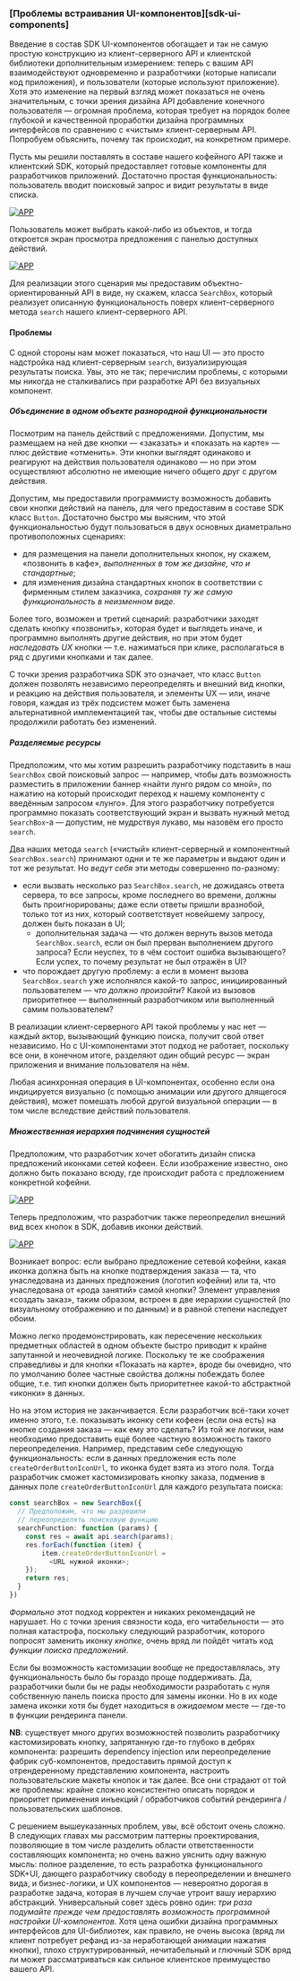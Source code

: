 ### [Проблемы встраивания UI-компонентов][sdk-ui-components]

Введение в состав SDK UI-компонентов обогащает и так не самую простую конструкцию из клиент-серверного API и клиентской библиотеки дополнительным измерением: теперь с вашим API взаимодействуют одновременно и разработчики (которые написали код приложения), и пользователи (которые используют приложение). Хотя это изменение на первый взгляд может показаться не очень значительным, с точки зрения дизайна API добавление конечного пользователя — огромная проблема, которая требует на порядок более глубокой и качественной проработки дизайна программных интерфейсов по сравнению с «чистым» клиент-серверным API. Попробуем объяснить, почему так происходит, на конкретном примере.

Пусть мы решили поставлять в составе нашего кофейного API также и клиентский SDK, который предоставляет готовые компоненты для разработчиков приложений. Достаточно простая функциональность: пользователь вводит поисковый запрос и видит результаты в виде списка.

[![APP](/img/mockups/01.png "Основной экран приложения с результатами поиска")]()

Пользователь может выбрать какой-либо из объектов, и тогда откроется экран просмотра предложения с панелью доступных действий.

[![APP](/img/mockups/02.png "Панель просмотра предложения")]()

Для реализации этого сценария мы предоставим объектно-ориентированный API в виде, ну скажем, класса `SearchBox`, который реализует описанную функциональность поверх клиент-серверного метода `search` нашего клиент-серверного API.

#### Проблемы

С одной стороны нам может показаться, что наш UI — это просто надстройка над клиент-серверным `search`, визуализирующая результаты поиска. Увы, это не так; перечислим проблемы, с которыми мы никогда не сталкивались при разработке API без визуальных компонент.

##### Объединение в одном объекте разнородной функциональности

Посмотрим на панель действий с предложениями. Допустим, мы размещаем на ней две кнопки — «заказать» и «показать на карте» — плюс действие «отменить». Эти кнопки выглядят одинаково и реагируют на действия пользователя одинаково — но при этом осуществляют абсолютно не имеющие ничего общего друг с другом действия.

Допустим, мы предоставили программисту возможность добавить свои кнопки действий на панель, для чего предоставим в составе SDK класс `Button`. Достаточно быстро мы выясним, что этой функциональностью будут пользоваться в двух основных диаметрально противоположных сценариях:
  * для размещения на панели дополнительных кнопок, ну скажем, «позвонить в кафе», *выполненных в том же дизайне, что и стандартные*;
  * для изменения дизайна стандартных кнопок в соответствии с фирменным стилем заказчика, *сохраняя ту же самую функциональность в неизменном виде*.

Более того, возможен и третий сценарий: разработчики заходят сделать кнопку «позвонить», которая будет и выглядеть иначе, и программно выполнять другие действия, но при этом будет *наследовать UX* кнопки — т.е. нажиматься при клике, располагаться в ряд с другими кнопками и так далее.

С точки зрения разработчика SDK это означает, что класс `Button` должен позволять независимо переопределять и внешний вид кнопки, и реакцию на действия пользователя, и элементы UX — или, иначе говоря, каждая из трёх подсистем может быть заменена альтернативной имплементацией так, чтобы две остальные системы продолжили работать без изменений.

##### Разделяемые ресурсы

Предположим, что мы хотим разрешить разработчику подставить в наш `SearchBox` свой поисковый запрос — например, чтобы дать возможность разместить в приложении баннер «найти лунго рядом со мной», по нажатию на который происходит переход к нашему компоненту с введённым запросом «лунго». Для этого разработчику потребуется программно показать соответствующий экран и вызвать нужный метод `SearchBox`-а — допустим, не мудрствуя лукаво, мы назовём его просто `search`.

Два наших метода `search` («чистый» клиент-серверный и компонентный `SearchBox.search`) принимают одни и те же параметры и выдают один и тот же результат. Но *ведут себя* эти методы совершенно по-разному:
  * если вызвать несколько раз `SearchBox.search`, не дожидаясь ответа сервера, то все запросы, кроме последнего во времени, должны быть проигнорированы; даже если ответы пришли вразнобой, только тот из них, который соответствует новейшему запросу, должен быть показан в UI;
      * дополнительная задача — что должен вернуть вызов метода `SearchBox.search`, если он был прерван выполнением другого запроса? Если неуспех, то в чём состоит ошибка вызывающего? Если успех, то почему результат не был отражён в UI?
  * что порождает другую проблему: а если в момент вызова `SearchBox.search` уже исполнялся какой-то запрос, инициированный пользователем — *что должно произойти*? Какой из вызовов приоритетнее — выполненный разработчиком или выполненный самим пользователем?

В реализации клиент-серверного API такой проблемы у нас нет — каждый актор, вызывающий функцию поиска, получит свой ответ независимо. Но с UI-компонентами этот подход не работает, поскольку все они, в конечном итоге, разделяют один общий ресурс — экран приложения и внимание пользователя на нём.

Любая асинхронная операция в UI-компонентах, особенно если она индицируется визуально (с помощью анимации или другого длящегося действия), может помешать любой другой визуальной операции — в том числе вследствие действий пользователя.

##### Множественная иерархия подчинения сущностей

Предположим, что разработчик хочет обогатить дизайн списка предложений иконками сетей кофеен. Если изображение известно, оно должно быть показано всюду, где происходит работа с предложением конкретной кофейни.

[![APP](/img/mockups/03.png "Результаты поиска с иконкой кофейни")]()

Теперь предположим, что разработчик также переопределил внешний вид всех кнопок в SDK, добавив иконки действий.

[![APP](/img/mockups/04.png "Панель показа предложения с иконками действий")]()

Возникает вопрос: если выбрано предложение сетевой кофейни, какая иконка должна быть на кнопке подтверждения заказа — та, что унаследована из данных предложения (логотип кофейни) или та, что унаследована от «рода занятий» самой кнопки? Элемент управления «создать заказ», таким образом, встроен в две иерархии сущностей (по визуальному отображению и по данным) и в равной степени наследует обоим.

Можно легко продемонстрировать, как пересечение нескольких предметных областей в одном объекте быстро приводит к крайне запутанной и неочевидной логике. Поскольку те же соображения справедливы и для кнопки «Показать на карте», вроде бы очевидно, что по умолчанию более частные свойства должны побеждать более общие, т.е. тип кнопки должен быть приоритетнее какой-то абстрактной «иконки» в данных.

Но на этом история не заканчивается. Если разработчик всё-таки хочет именно этого, т.е. показывать иконку сети кофеен (если она есть) на кнопке создания заказа — как ему это сделать? Из той же логики, нам необходимо предоставить ещё более частную возможность такого переопределения. Например, представим себе следующую функциональность: если в данных предложения есть поле `createOrderButtonIconUrl`, то иконка будет взята из этого поля. Тогда разработчик сможет кастомизировать кнопку заказа, подменив в данных поле `createOrderButtonIconUrl` для каждого результата поиска:

```typescript
const searchBox = new SearchBox({
  // Предположим, что мы разрешили
  // переопределять поисковую функцию
  searchFunction: function (params) {
    const res = await api.search(params);
    res.forEach(function (item) {
        item.createOrderButtonIconUrl = 
          <URL нужной иконки>;
    });
    return res;
  }
})
```

*Формально* этот подход корректен и никаких рекомендаций не нарушает. Но с точки зрения связности кода, его читабельности — это полная катастрофа, поскольку следующий разработчик, которого попросят заменить иконку *кнопке*, очень вряд ли пойдёт читать код *функции поиска предложений*.

Если бы возможность кастомизации вообще не предоставлялась, эту функциональность было бы гораздо проще поддерживать. Да, разработчики были бы не рады необходимости разработать с нуля собственную панель поиска просто для замены иконки. Но в их коде замена иконки хотя бы будет находиться в *ожидаемом* месте — где-то в функции рендеринга панели.

**NB**: существует много других возможностей позволить разработчику кастомизировать кнопку, запрятанную где-то глубоко в дебрях компонента: разрешить dependency injection или переопределение фабрик суб-компонентов, предоставить прямой доступ к отрендеренному представлению компонента, настроить пользовательские макеты кнопок и так далее. Все они страдают от той же проблемы: крайне сложно консистентно описать порядок и приоритет применения инъекций / обработчиков событий рендеринга / пользовательских шаблонов.

С решением вышеуказанных проблем, увы, всё обстоит очень сложно. В следующих главах мы рассмотрим паттерны проектирования, позволяющие в том числе разделить области ответственности составляющих компонента; но очень важно уяснить одну важную мысль: полное разделение, то есть разработка функционального SDK+UI, дающего разработчику свободу в переопределении и внешнего вида, и бизнес-логики, и UX компонентов — невероятно дорогая в разработке задача, которая в лучшем случае утроит вашу иерархию абстракций. Универсальный совет здесь ровно один: *три раза подумайте прежде чем предоставлять возможность программной настройки UI-компонентов*. Хотя цена ошибки дизайна программных интерфейсов  для UI-библиотек, как правило, не очень высока (вряд ли клиент потребует рефанд из-за неработающей анимации нажатия кнопки), плохо структурированный, нечитабельный и глючный SDK вряд ли может рассматриваться как сильное клиентское преимущество вашего API.

